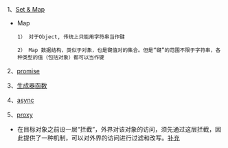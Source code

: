 1、[Set & Map](https://es6.ruanyifeng.com/#docs/set-map)
  * Map
  
    ```
    1） 对于Object, 传统上只能用字符串当作键

    2） Map 数据结构，类似于对象，也是键值对的集合。但是“键”的范围不限于字符串，各种类型的值（包括对象）都可以当作键
    ```

2、[promise](https://es6.ruanyifeng.com/#docs/promise)

3、[生成器函数](https://juejin.cn/post/6844903877221810183)

4、[async](https://es6.ruanyifeng.com/#docs/async)

5、[proxy](https://es6.ruanyifeng.com/#docs/proxy)

* 在目标对象之前设一层“拦截”，外界对该对象的访问，须先通过这层拦截，因此提供了一种机制，可以对外界的访问进行过滤和改写。[补充](https://blog.fundebug.com/2019/07/27/javascript-es6-how-to-use-proxy/)
